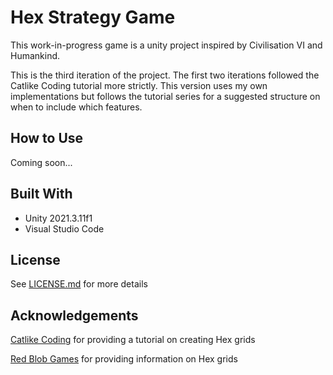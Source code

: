 Hex Strategy Game
=====================

This work-in-progress game is a unity project inspired by Civilisation VI and Humankind. 

This is the third iteration of the project. The first two iterations followed the Catlike Coding tutorial more strictly. This version uses my own implementations but follows the tutorial series for a suggested structure on when to include which features. 

How to Use
-------------

Coming soon...

Built With
----------

- Unity 2021.3.11f1
- Visual Studio Code

License
-------

See [LICENSE.md](LICENSE.md) for more details

Acknowledgements
----------------

[Catlike Coding](https://catlikecoding.com/unity/tutorials/hex-map/part-1/) for providing a tutorial on creating Hex grids

[Red Blob Games](https://www.redblobgames.com/grids/hexagons/) for providing information on Hex grids
